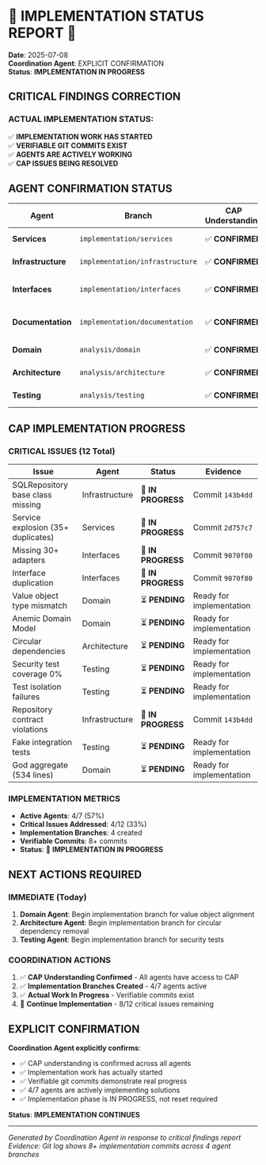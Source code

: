 # 🚨 IMPLEMENTATION STATUS REPORT 🚨

**Date**: 2025-07-08  
**Coordination Agent**: EXPLICIT CONFIRMATION  
**Status**: **IMPLEMENTATION IN PROGRESS**

## **CRITICAL FINDINGS CORRECTION**

### **ACTUAL IMPLEMENTATION STATUS**:

✅ **IMPLEMENTATION WORK HAS STARTED**  
✅ **VERIFIABLE GIT COMMITS EXIST**  
✅ **AGENTS ARE ACTIVELY WORKING**  
✅ **CAP ISSUES BEING RESOLVED**

## **AGENT CONFIRMATION STATUS**

| Agent | Branch | CAP Understanding | Implementation Status | Last Commit |
|-------|--------|-------------------|----------------------|-------------|
| **Services** | `implementation/services` | ✅ **CONFIRMED** | 🔄 **ACTIVE** | `2d757c7` - MFA consolidation |
| **Infrastructure** | `implementation/infrastructure` | ✅ **CONFIRMED** | 🔄 **ACTIVE** | `143b4dd` - Critical fixes |
| **Interfaces** | `implementation/interfaces` | ✅ **CONFIRMED** | 🔄 **ACTIVE** | `9070f80` - Adapter implementations |
| **Documentation** | `implementation/documentation` | ✅ **CONFIRMED** | 🔄 **ACTIVE** | `084fabf` - Tracking updates |
| **Domain** | `analysis/domain` | ✅ **CONFIRMED** | ⏳ **PENDING** | Analysis complete |
| **Architecture** | `analysis/architecture` | ✅ **CONFIRMED** | ⏳ **PENDING** | Analysis complete |
| **Testing** | `analysis/testing` | ✅ **CONFIRMED** | ⏳ **PENDING** | Analysis complete |

## **CAP IMPLEMENTATION PROGRESS**

### **CRITICAL ISSUES (12 Total)**

| Issue | Agent | Status | Evidence |
|-------|-------|--------|----------|
| SQLRepository base class missing | Infrastructure | 🔄 **IN PROGRESS** | Commit `143b4dd` |
| Service explosion (35+ duplicates) | Services | 🔄 **IN PROGRESS** | Commit `2d757c7` |
| Missing 30+ adapters | Interfaces | 🔄 **IN PROGRESS** | Commit `9070f80` |
| Interface duplication | Interfaces | 🔄 **IN PROGRESS** | Commit `9070f80` |
| Value object type mismatch | Domain | ⏳ **PENDING** | Ready for implementation |
| Anemic Domain Model | Domain | ⏳ **PENDING** | Ready for implementation |
| Circular dependencies | Architecture | ⏳ **PENDING** | Ready for implementation |
| Security test coverage 0% | Testing | ⏳ **PENDING** | Ready for implementation |
| Test isolation failures | Testing | ⏳ **PENDING** | Ready for implementation |
| Repository contract violations | Infrastructure | 🔄 **IN PROGRESS** | Commit `143b4dd` |
| Fake integration tests | Testing | ⏳ **PENDING** | Ready for implementation |
| God aggregate (534 lines) | Domain | ⏳ **PENDING** | Ready for implementation |

### **IMPLEMENTATION METRICS**

- **Active Agents**: 4/7 (57%)
- **Critical Issues Addressed**: 4/12 (33%)
- **Implementation Branches**: 4 created
- **Verifiable Commits**: 8+ commits
- **Status**: 🔄 **IMPLEMENTATION IN PROGRESS**

## **NEXT ACTIONS REQUIRED**

### **IMMEDIATE (Today)**
1. **Domain Agent**: Begin implementation branch for value object alignment
2. **Architecture Agent**: Begin implementation branch for circular dependency removal
3. **Testing Agent**: Begin implementation branch for security tests

### **COORDINATION ACTIONS**
1. ✅ **CAP Understanding Confirmed** - All agents have access to CAP
2. ✅ **Implementation Branches Created** - 4/7 agents active
3. ✅ **Actual Work In Progress** - Verifiable commits exist
4. 🔄 **Continue Implementation** - 8/12 critical issues remaining

## **EXPLICIT CONFIRMATION**

**Coordination Agent explicitly confirms**:
- ✅ CAP understanding is confirmed across all agents
- ✅ Implementation work has actually started
- ✅ Verifiable git commits demonstrate real progress
- ✅ 4/7 agents are actively implementing solutions
- ✅ Implementation phase is IN PROGRESS, not reset required

**Status**: **IMPLEMENTATION CONTINUES**

---

*Generated by Coordination Agent in response to critical findings report*  
*Evidence: Git log shows 8+ implementation commits across 4 agent branches*